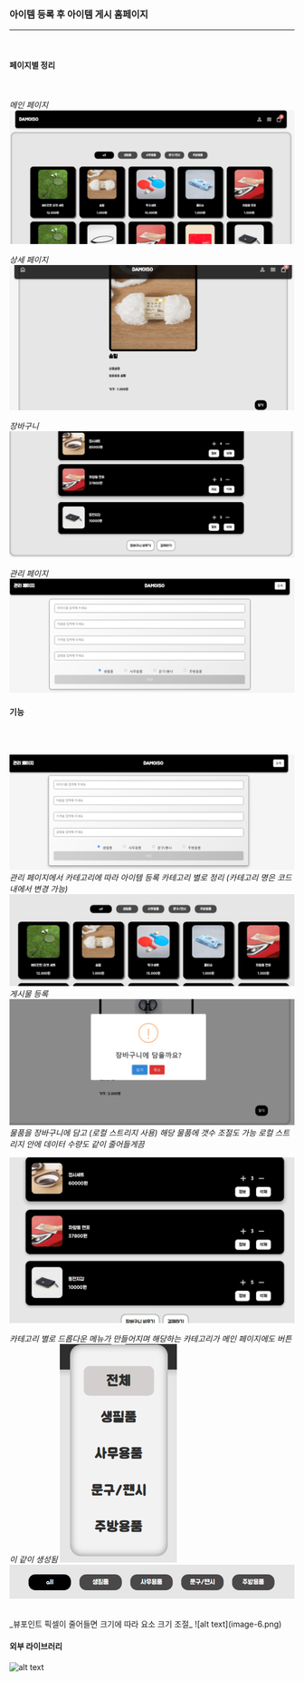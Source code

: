 ### 아이템 등록 후 아이템 게시 홈페이지

<hr/>

<br>

#### 페이지별 정리

<br>

_메인 페이지_
![alt text](image-7.png)

_상세 페이지_
![alt text](image-8.png)

_장바구니_
![alt text](image-9.png)

_관리 페이지_
![alt text](image-10.png)

#### 기능

<br><br>

![alt text](image.png)
_관리 페이지에서 카테고리에 따라 아이템 등록 카테고리 별로 정리 (카테고리 명은 코드 내에서 변경 가능)_
<br>
![alt text](image-1.png)
_게시물 등록_
<br>
![alt text](image-2.png)
_물품을 장바구니에 담고 (로컬 스트리지 사용) 해당 물품에 갯수 조절도 가능 로컬 스트리지 안에 데이터 수량도 같이 줄어들게끔_

![alt text](image-3.png)

_카테고리 별로 드롭다운 메뉴가 만들어지며 해당하는 카테고리가 메인 페이지에도 버튼이 같이 생성됨_
![alt text](image-4.png)![alt text](image-5.png)

<br>
_뷰포인트 픽셀이 줄어들면 크기에 따라 요소 크기 조절_
![alt text](image-6.png)

#### 외부 라이브러리

![alt text](link:https://sweetalert2.github.io/)
